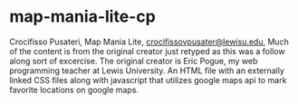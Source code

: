 # map-mania-lite-cp
Crocifisso Pusateri,
Map Mania Lite, 
crocifissovpusater@lewisu.edu, 
Much of the content is from the original creator just retyped as this was a follow along sort of excercise. The original creator is Eric Pogue, my web programming teacher at Lewis University.
An HTML file with an externally linked CSS files along with javascript that utilizes google maps api to mark favorite locations on google maps. 